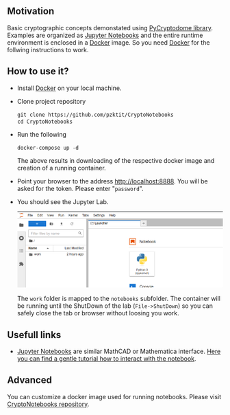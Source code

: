 ## Motivation

Basic cryptographic concepts demonstated using [PyCryptodome library](https://pypi.org/project/pycryptodome/).
Examples are organized as [Jupyter Notebooks](https://jupyter.org/) and the entire runtime environment is enclosed in a 
[Docker](https://www.docker.com/) image. So you need [Docker](https://www.docker.com/) for the follwing instructions to work.

## How to use it?

* Install [Docker](https://www.docker.com/) on your local machine.
* Clone project repository
	```
	git clone https://github.com/pzktit/CryptoNotebooks
	cd CryptoNotebooks
	```
* Run the following
	```
	docker-compose up -d
	```
	The above results in downloading of the respective docker image and creation of a running container.
* Point your browser to the address [http://localhost:8888](http://localhost:8888).
  You will be asked for the token. Please enter "``password``".
* You should see the Jupyter Lab. 
  
	![link to the notebook](notebook.png "a notebook")
 
  The ``work`` folder is mapped to the ``notebooks`` subfolder.
  The container will be running until the ShutDown of the lab (``File->ShutDown``) so you can safely close the tab or browser without loosing you work.

## Usefull links

* [Jupyter Notebooks](https://jupyter.org/) are similar MathCAD or Mathematica interface. [Here you can find a gentle tutorial how to interact with the notebook](https://jupyter-notebook.readthedocs.io/en/latest/).

## Advanced

You can customize a docker image used for running notebooks. Please visit [CryptoNotebooks repository](https://github.com/pzktit/CryptoNotebooks).

